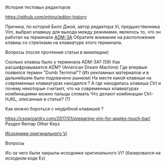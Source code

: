История тестовых редакторов

https://github.com/mhinz/editor-history

Причина, по которой Билл Джой, автор редактора Vi, предшественника Vim, выбрал клавишу <Esc> для выхода между режимами, являлось то, что он работал на терминале [ADM-3A](https://en.wikipedia.org/wiki/ADM-3A) 
Обратите внимание на расположение клавиш со стрелками на клавиатуре этого терминала.

Вопросы (после прочтения статьи в википедии):

Сколько клавиш было у терминала ADM-3A? (59)
Как расшифровывается ADM? (American Dream Machine)
Где впервые появился термин "Dumb Terminal"? (Из рекламных материалов и в дальнейшем было подхвачено рынком)
На месте какой клавиши на современных клавиатурах находился <Esc>? <Tab>
А где находилась клавиша Ctrl и почему некоторые считают, что на современных клавиатурах комбинациями можно пальцы сломать
Что делают комбинации Ctrl-HJKL, описанные в статье? (?)

Как можно бороться с неудобной клавишей <Esc>?

https://csswizardry.com/2017/01/preparing-vim-for-apples-touch-bar/ Раздел Remap Other Keys

[Исходники оригинального Vi](http://ex-vi.sourceforge.net/)

Вопросы

Из-за чего были закрыты исходники оригинального Vi? (базировался на исходном коде Ex)

